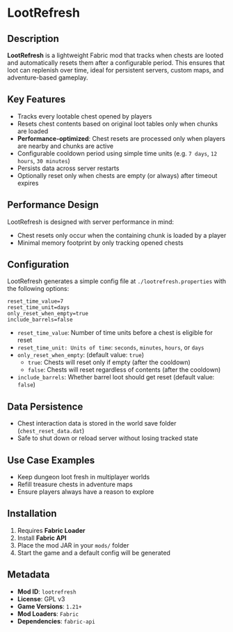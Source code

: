 # LootRefresh

## Description

**LootRefresh** is a lightweight Fabric mod that tracks when chests are looted and automatically resets them after a configurable period. This ensures that loot can replenish over time, ideal for persistent servers, custom maps, and adventure-based gameplay.

## Key Features

- Tracks every lootable chest opened by players
- Resets chest contents based on original loot tables only when chunks are loaded
- **Performance-optimized**: Chest resets are processed only when players are nearby and chunks are active
- Configurable cooldown period using simple time units (e.g. `7 days`, `12 hours`, `30 minutes`)
- Persists data across server restarts
- Optionally reset only when chests are empty (or always) after timeout expires

## Performance Design
LootRefresh is designed with server performance in mind:
- Chest resets only occur when the containing chunk is loaded by a player
- Minimal memory footprint by only tracking opened chests

## Configuration

LootRefresh generates a simple config file at `./lootrefresh.properties` with the following options:

```properties
reset_time_value=7
reset_time_unit=days
only_reset_when_empty=true
include_barrels=false
```

- `reset_time_value`: Number of time units before a chest is eligible for reset
- `reset_time_unit: Units of time`: `seconds`, `minutes`, `hours`, or `days`
- `only_reset_when_empty`: (default value: `true`)
  - `true`: Chests will reset only if empty (after the cooldown)
  - `false`: Chests will reset regardless of contents (after the cooldown)
- `include_barrels`: Whether barrel loot should get reset (default value: `false`)

## Data Persistence

- Chest interaction data is stored in the world save folder (`chest_reset_data.dat`)
- Safe to shut down or reload server without losing tracked state

## Use Case Examples

- Keep dungeon loot fresh in multiplayer worlds
- Refill treasure chests in adventure maps
- Ensure players always have a reason to explore

## Installation

1. Requires **Fabric Loader**
2. Install **Fabric API**
3. Place the mod JAR in your `mods/` folder
4. Start the game and a default config will be generated

## Metadata

- **Mod ID**: `lootrefresh`
- **License**: GPL v3
- **Game Versions**: `1.21+` 
- **Mod Loaders**: `Fabric`
- **Dependencies**: `fabric-api`
